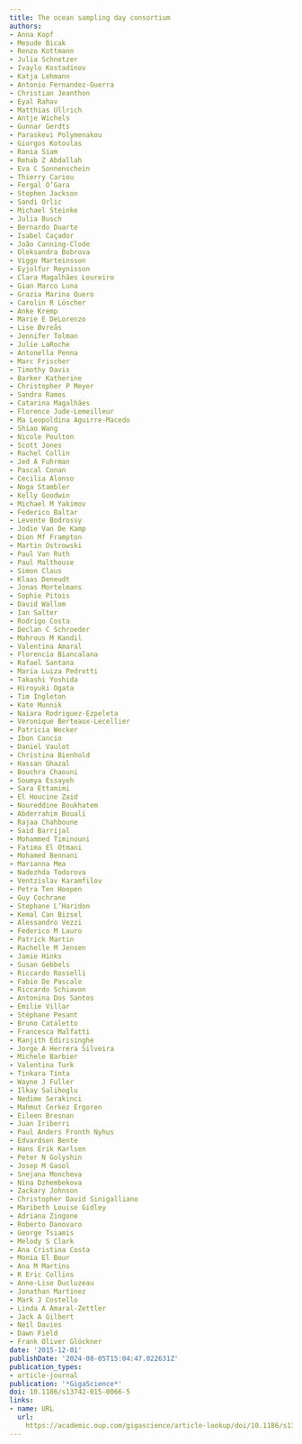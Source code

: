 ```yaml
---
title: The ocean sampling day consortium
authors:
- Anna Kopf
- Mesude Bicak
- Renzo Kottmann
- Julia Schnetzer
- Ivaylo Kostadinov
- Katja Lehmann
- Antonio Fernandez-Guerra
- Christian Jeanthon
- Eyal Rahav
- Matthias Ullrich
- Antje Wichels
- Gunnar Gerdts
- Paraskevi Polymenakou
- Giorgos Kotoulas
- Rania Siam
- Rehab Z Abdallah
- Eva C Sonnenschein
- Thierry Cariou
- Fergal O’Gara
- Stephen Jackson
- Sandi Orlic
- Michael Steinke
- Julia Busch
- Bernardo Duarte
- Isabel Caçador
- João Canning-Clode
- Oleksandra Bobrova
- Viggo Marteinsson
- Eyjolfur Reynisson
- Clara Magalhães Loureiro
- Gian Marco Luna
- Grazia Marina Quero
- Carolin R Löscher
- Anke Kremp
- Marie E DeLorenzo
- Lise Øvreås
- Jennifer Tolman
- Julie LaRoche
- Antonella Penna
- Marc Frischer
- Timothy Davis
- Barker Katherine
- Christopher P Meyer
- Sandra Ramos
- Catarina Magalhães
- Florence Jude-Lemeilleur
- Ma Leopoldina Aguirre-Macedo
- Shiao Wang
- Nicole Poulton
- Scott Jones
- Rachel Collin
- Jed A Fuhrman
- Pascal Conan
- Cecilia Alonso
- Noga Stambler
- Kelly Goodwin
- Michael M Yakimov
- Federico Baltar
- Levente Bodrossy
- Jodie Van De Kamp
- Dion Mf Frampton
- Martin Ostrowski
- Paul Van Ruth
- Paul Malthouse
- Simon Claus
- Klaas Deneudt
- Jonas Mortelmans
- Sophie Pitois
- David Wallom
- Ian Salter
- Rodrigo Costa
- Declan C Schroeder
- Mahrous M Kandil
- Valentina Amaral
- Florencia Biancalana
- Rafael Santana
- Maria Luiza Pedrotti
- Takashi Yoshida
- Hiroyuki Ogata
- Tim Ingleton
- Kate Munnik
- Naiara Rodriguez-Ezpeleta
- Veronique Berteaux-Lecellier
- Patricia Wecker
- Ibon Cancio
- Daniel Vaulot
- Christina Bienhold
- Hassan Ghazal
- Bouchra Chaouni
- Soumya Essayeh
- Sara Ettamimi
- El Houcine Zaid
- Noureddine Boukhatem
- Abderrahim Bouali
- Rajaa Chahboune
- Said Barrijal
- Mohammed Timinouni
- Fatima El Otmani
- Mohamed Bennani
- Marianna Mea
- Nadezhda Todorova
- Ventzislav Karamfilov
- Petra Ten Hoopen
- Guy Cochrane
- Stephane L’Haridon
- Kemal Can Bizsel
- Alessandro Vezzi
- Federico M Lauro
- Patrick Martin
- Rachelle M Jensen
- Jamie Hinks
- Susan Gebbels
- Riccardo Rosselli
- Fabio De Pascale
- Riccardo Schiavon
- Antonina Dos Santos
- Emilie Villar
- Stéphane Pesant
- Bruno Cataletto
- Francesca Malfatti
- Ranjith Edirisinghe
- Jorge A Herrera Silveira
- Michele Barbier
- Valentina Turk
- Tinkara Tinta
- Wayne J Fuller
- Ilkay Salihoglu
- Nedime Serakinci
- Mahmut Cerkez Ergoren
- Eileen Bresnan
- Juan Iriberri
- Paul Anders Fronth Nyhus
- Edvardsen Bente
- Hans Erik Karlsen
- Peter N Golyshin
- Josep M Gasol
- Snejana Moncheva
- Nina Dzhembekova
- Zackary Johnson
- Christopher David Sinigalliano
- Maribeth Louise Gidley
- Adriana Zingone
- Roberto Danovaro
- George Tsiamis
- Melody S Clark
- Ana Cristina Costa
- Monia El Bour
- Ana M Martins
- R Eric Collins
- Anne-Lise Ducluzeau
- Jonathan Martinez
- Mark J Costello
- Linda A Amaral-Zettler
- Jack A Gilbert
- Neil Davies
- Dawn Field
- Frank Oliver Glöckner
date: '2015-12-01'
publishDate: '2024-08-05T15:04:47.022631Z'
publication_types:
- article-journal
publication: '*GigaScience*'
doi: 10.1186/s13742-015-0066-5
links:
- name: URL
  url: 
    https://academic.oup.com/gigascience/article-lookup/doi/10.1186/s13742-015-0066-5
---
```

